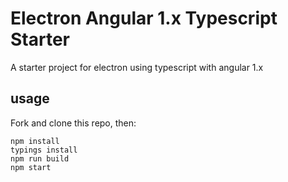 # Electron Angular 1.x Typescript Starter

A starter project for electron using typescript with angular 1.x

## usage

Fork and clone this repo, then:

    npm install
	typings install
	npm run build
	npm start
	